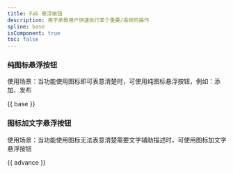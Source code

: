 ```yaml
---
title: Fab 悬浮按钮
description: 用于承载用户快速执行某个重要/高频的操作
spline: base
isComponent: true
toc: false
---
```


### 纯图标悬浮按钮

使用场景：当功能使用图标即可表意清楚时，可使用纯图标悬浮按钮，例如：添加、发布

{{ base }}

### 图标加文字悬浮按钮

使用场景：当功能使用图标无法表意清楚需要文字辅助描述时，可使用图标加文字悬浮按钮

{{ advance }}

